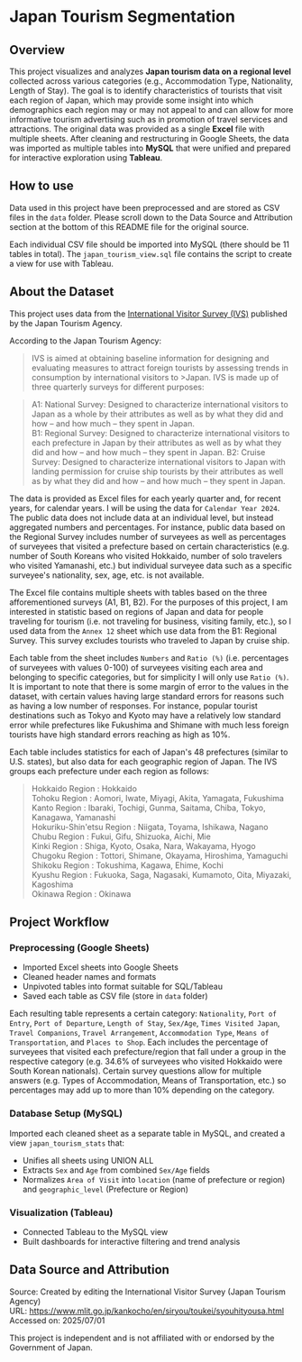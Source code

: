# Japan Tourism Segmentation

## Overview
This project visualizes and analyzes **Japan tourism data on a regional level** collected across various categories (e.g., Accommodation Type, Nationality, Length of Stay). The goal is to identify characteristics of tourists that visit each region of Japan, which may provide some insight into which demographics each region may or may not appeal to and can allow for more informative tourism advertising such as in promotion of travel services and attractions. The original data was provided as a single **Excel** file with multiple sheets. After cleaning and restructuring in Google Sheets, the data was imported as multiple tables into **MySQL** that were unified and prepared for interactive exploration using **Tableau**.

## How to use
Data used in this project have been preprocessed and are stored as CSV files in the `data` folder. Please scroll down to the Data Source and Attribution section at the bottom of this README file for the original source.

Each individual CSV file should be imported into MySQL (there should be 11 tables in total). The `japan_tourism_view.sql` file contains the script to create a view for use with Tableau.

## About the Dataset
This project uses data from the [International Visitor Survey (IVS)](https://www.mlit.go.jp/kankocho/en/siryou/toukei/syouhityousa.html) published by the Japan Tourism Agency.

According to the Japan Tourism Agency:
>IVS is aimed at obtaining baseline information for designing and evaluating measures to attract foreign tourists by assessing trends in consumption by international visitors to >Japan. IVS is made up of three quarterly surveys for different purposes:

>A1: National Survey: Designed to characterize international visitors to Japan as a whole by their attributes as well as by what they did and how – and how much – they spent in Japan.  
>B1: Regional Survey: Designed to characterize international visitors to each prefecture in Japan by their attributes as well as by what they did and how – and how much – they spent in Japan.
>B2: Cruise Survey: Designed to characterize international visitors to Japan with landing permission for cruise ship tourists by their attributes as well as by what they did and how – and how much – they spent in Japan.

The data is provided as Excel files for each yearly quarter and, for recent years, for calendar years. I will be using the data for `Calendar Year 2024`. The public data does not include data at an individual level, but instead aggregated numbers and percentages. For instance, public data based on the Regional Survey includes number of surveyees as well as percentages of surveyees that visited a prefecture based on certain characteristics (e.g. number of South Koreans who visited Hokkaido, number of solo travelers who visited Yamanashi, etc.) but individual surveyee data such as a specific surveyee's nationality, sex, age, etc. is not available.

The Excel file contains multiple sheets with tables based on the three afforementioned surveys (A1, B1, B2). For the purposes of this project, I am interested in statistic based on regions of Japan and data for people traveling for tourism (i.e. not traveling for business, visiting family, etc.), so I used data from the `Annex 12` sheet which use data from the B1: Regional Survey. This survey excludes tourists who traveled to Japan by cruise ship.

Each table from the sheet includes `Numbers` and `Ratio (%)` (i.e. percentages of surveyees with values 0-100) of surveyees visiting each area and belonging to specific categories, but for simplicity I will only use `Ratio (%)`. It is important to note that there is some margin of error to the values in the dataset, with certain values having large standard errors for reasons such as having a low number of responses. For instance, popular tourist destinations such as Tokyo and Kyoto may have a relatively low standard error while prefectures like Fukushima and Shimane with much less foreign tourists have high standard errors reaching as high as 10%.

Each table includes statistics for each of Japan's 48 prefectures (similar to U.S. states), but also data for each geographic region of Japan. The IVS groups each prefecture under each region as follows:
> Hokkaido Region : Hokkaido  
> Tohoku Region : Aomori, Iwate, Miyagi, Akita, Yamagata, Fukushima  
> Kanto Region : Ibaraki, Tochigi, Gunma, Saitama, Chiba, Tokyo, Kanagawa, Yamanashi  
> Hokuriku-Shin'etsu Region : Niigata, Toyama, Ishikawa, Nagano  
> Chubu Region : Fukui, Gifu, Shizuoka, Aichi, Mie  
> Kinki Region : Shiga, Kyoto, Osaka, Nara, Wakayama, Hyogo  
> Chugoku Region : Tottori, Shimane, Okayama, Hiroshima, Yamaguchi  
> Shikoku Region : Tokushima, Kagawa, Ehime, Kochi  
> Kyushu Region : Fukuoka, Saga, Nagasaki, Kumamoto, Oita, Miyazaki, Kagoshima  
> Okinawa Region : Okinawa  

## Project Workflow
### Preprocessing (Google Sheets)
- Imported Excel sheets into Google Sheets
- Cleaned header names and formats
- Unpivoted tables into format suitable for SQL/Tableau
- Saved each table as CSV file (store in `data` folder)

Each resulting table represents a certain category: `Nationality`, `Port of Entry`, `Port of Departure`, `Length of Stay`, `Sex/Age`, `Times Visited Japan`, `Travel Companions`, `Travel Arrangement`, `Accommodation Type`, `Means of Transportation`, and `Places to Shop`.
Each includes the percentage of surveyees that visited each prefecture/region that fall under a group in the respective category (e.g. 34.6% of surveyees who visited Hokkaido were South Korean nationals). Certain survey questions allow for multiple answers (e.g. Types of Accommodation, Means of Transportation, etc.) so percentages may add up to more than 10% depending on the category.

### Database Setup (MySQL)
Imported each cleaned sheet as a separate table in MySQL, and created a view `japan_tourism_stats` that:
- Unifies all sheets using UNION ALL
- Extracts `Sex` and `Age` from combined `Sex/Age` fields
- Normalizes `Area of Visit` into `location` (name of prefecture or region) and `geographic_level` (Prefecture or Region)

### Visualization (Tableau)
- Connected Tableau to the MySQL view
- Built dashboards for interactive filtering and trend analysis

## Data Source and Attribution

Source: Created by editing the International Visitor Survey (Japan Tourism Agency)  
URL: https://www.mlit.go.jp/kankocho/en/siryou/toukei/syouhityousa.html  
Accessed on: 2025/07/01

This project is independent and is not affiliated with or endorsed by the Government of Japan.

